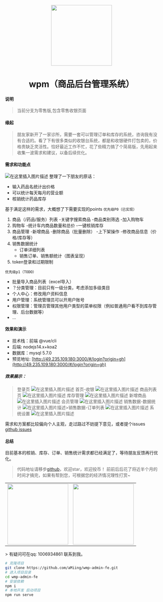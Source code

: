 <div align="center"><img width="200" src="https://gitee.com/amingxiansen/images/raw/master/logos/logo-common.png"/>
<h1> wpm（商品后台管理系统） </h1>
</div>

#### 说明
> 当前分支为零售版,包含零售收银页面

#### 缘起

> 朋友家新开了一家诊所，需要一套可以管理订单和库存的系统，咨询我有没有合适的。看了下有很多类似的收银台系统，都是和收银硬件打包卖的，价格贵缺乏灵活性。恰好最近工作不忙，花了些精力搞了个简易版，先用起来收集一波需求和建议，以备后续优化。

#### 需求和功能点
![在这里插入图片描述](https://img-blog.csdnimg.cn/20210606232843545.png)
整理了一下朋友的原话：
+ 输入药品名统计出价格
+ 可以统计每天每月的营业额
+ 核销统计药品库存

基于满足这样的需求，大概想了下需要实现的points
```优先级P0（已实现）```
1. 商品（/药品/服务）列表
	-关键字搜索商品
	-商品类别筛选
	-加入购物车
2. 购物车
	-统计车内商品数量和总价
	-一键核销库存
3. 商品管理
	-新增商品
	-删除商品（批量删除）
	-上下架操作
	-修改商品信息（价格/库存等）
4. 销售数据统计
	+ 订单详细列表
	+ 销售订单、销售额统计（图表呈现）
5. token登录和过期限制

```优先级p1（TODO）```
+ 批量导入商品列表（excel导入）
+ ？分类管理：目前只有一级分类，考虑添加多级类目
+ 个人中心：修改用户资料信息
+ 用户管理：系统管理员可以开用户账号
+ 权限管理：管理员管理其他用户类型的菜单权限（例如普通用户看不到库存管理、后台数据等）
+ ...

#### 效果和演示
+ 技术栈：前端 @vue/cli 
+ 后端: nodejs14.x+koa2
+ 数据库：mysql 5.7.0
+ 预览地址: [http://49.235.109.180:3000/#/login?origin=gh](http://49.235.109.180:3000/#/login?origin=gh) 
##### 效果展示：
> 登录页
![在这里插入图片描述](https://img-blog.csdnimg.cn/20210606235635159.png?x-oss-process=image/watermark,type_ZmFuZ3poZW5naGVpdGk,shadow_10,text_aHR0cHM6Ly9ibG9nLmNzZG4ubmV0L3FxXzM5MzkzODk5,size_16,color_FFFFFF,t_70)
>首页-收银
![在这里插入图片描述](https://img-blog.csdnimg.cn/20210623144815270.png?x-oss-process=image/watermark,type_ZmFuZ3poZW5naGVpdGk,shadow_10,text_aHR0cHM6Ly9ibG9nLmNzZG4ubmV0L3FxXzM5MzkzODk5,size_16,color_FFFFFF,t_70)
>商品列表页
![在这里插入图片描述](https://img-blog.csdnimg.cn/20210623144957471.png?x-oss-process=image/watermark,type_ZmFuZ3poZW5naGVpdGk,shadow_10,text_aHR0cHM6Ly9ibG9nLmNzZG4ubmV0L3FxXzM5MzkzODk5,size_16,color_FFFFFF,t_70)
> 库存管理
![在这里插入图片描述](https://img-blog.csdnimg.cn/20210623145102872.png?x-oss-process=image/watermark,type_ZmFuZ3poZW5naGVpdGk,shadow_10,text_aHR0cHM6Ly9ibG9nLmNzZG4ubmV0L3FxXzM5MzkzODk5,size_16,color_FFFFFF,t_70)
> 新增商品
![在这里插入图片描述](https://img-blog.csdnimg.cn/20210623145209207.png?x-oss-process=image/watermark,type_ZmFuZ3poZW5naGVpdGk,shadow_10,text_aHR0cHM6Ly9ibG9nLmNzZG4ubmV0L3FxXzM5MzkzODk5,size_16,color_FFFFFF,t_70)
> 会员管理
![在这里插入图片描述](https://img-blog.csdnimg.cn/20210623145256119.png?x-oss-process=image/watermark,type_ZmFuZ3poZW5naGVpdGk,shadow_10,text_aHR0cHM6Ly9ibG9nLmNzZG4ubmV0L3FxXzM5MzkzODk5,size_16,color_FFFFFF,t_70)
> 销售数据-数据统计
![在这里插入图片描述](https://img-blog.csdnimg.cn/20210606235418874.png?x-oss-process=image/watermark,type_ZmFuZ3poZW5naGVpdGk,shadow_10,text_aHR0cHM6Ly9ibG9nLmNzZG4ubmV0L3FxXzM5MzkzODk5,size_16,color_FFFFFF,t_70)>销售数据-订单列表
![在这里插入图片描述](https://img-blog.csdnimg.cn/20210606235534932.png?x-oss-process=image/watermark,type_ZmFuZ3poZW5naGVpdGk,shadow_10,text_aHR0cHM6Ly9ibG9nLmNzZG4ubmV0L3FxXzM5MzkzODk5,size_16,color_FFFFFF,t_70)
> 系统设置
![在这里插入图片描述](https://img-blog.csdnimg.cn/20210623145401936.png?x-oss-process=image/watermark,type_ZmFuZ3poZW5naGVpdGk,shadow_10,text_aHR0cHM6Ly9ibG9nLmNzZG4ubmV0L3FxXzM5MzkzODk5,size_16,color_FFFFFF,t_70)

需求和方案都比较偏向个人主观，走过路过不妨提下意见，或者提个issues [github issues](https://github.com/aMiing/wpm-server/issues)

#### 总结
目前基本的核销、库存、订单、销售统计需求都已经满足了，等待朋友反馈再行优化。
> 代码地址请移步[github](https://github.com/aMiing/wmp-admin-fe)，欢迎star，欢迎投币！
> 前前后后花了将近半个月的时间才搞完，如果有帮到您，可根据您的经济情况理性打赏~
<table>
<tr>
<td>
<img width="200px" src="https://gitee.com/amingxiansen/images/raw/master/qr_code/zfb.jpeg">
</td>
<td>
<img width="200px" src="https://gitee.com/amingxiansen/images/raw/master/qr_code/wechat.jpeg">
</td>
</tr>
</table>
> 有疑问可在qq: 1006934861 联系到我。


```bash
# 克隆项目
git clone https://github.com/aMiing/wmp-admin-fe.git
# 进入项目目录
cd wmp-admin-fe
# 安装依赖
npm i
# 本地开发 启动项目
npm run serve
```
